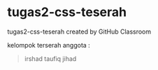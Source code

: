 # tugas2-css-teserah
tugas2-css-teserah created by GitHub Classroom

kelompok terserah
anggota :
> irshad
> taufiq
> jihad
